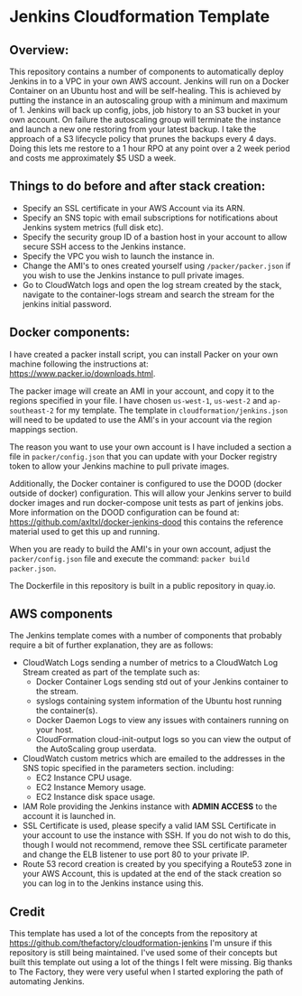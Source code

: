 # Jenkins Cloudformation Template

## Overview:
This repository contains a number of components to automatically deploy Jenkins in to a VPC in your own AWS account. Jenkins will run on a Docker Container on an Ubuntu host and will be self-healing. This is achieved by putting the instance in an autoscaling group with a minimum and maximum of 1. Jenkins will back up config, jobs, job history to an S3 bucket in your own account. On failure the autoscaling group will terminate the instance and launch a new one restoring from your latest backup. I take the approach of a S3 lifecycle policy that prunes the backups every 4 days. Doing this lets me restore to a 1 hour RPO at any point over a 2 week period and costs me approximately $5 USD a week.


## Things to do before and after stack creation:
* Specify an SSL certificate in your AWS Account via its ARN.
* Specify an SNS topic with email subscriptions for notifications about Jenkins system metrics (full disk etc).
* Specify the security group ID of a bastion host in your account to allow secure SSH access to the Jenkins instance.
* Specify the VPC you wish to launch the instance in.
* Change the AMI's to ones created yourself using `/packer/packer.json` if you wish to use the Jenkins instance to pull private images.
* Go to CloudWatch logs and open the log stream created by the stack, navigate to the container-logs stream and search the stream for the jenkins initial password.

## Docker components:
I have created a packer install script, you can install Packer on your own machine following the instructions at: https://www.packer.io/downloads.html.

The packer image will create an AMI in your account, and copy it to the regions specified in your file. I have chosen `us-west-1`, `us-west-2` and `ap-southeast-2` for my template. The template in `cloudformation/jenkins.json` will need to be updated to use the AMI's in your account via the region mappings section.

The reason you want to use your own account is I have included a section a file in `packer/config.json` that you can update with your Docker registry token to allow your Jenkins machine to pull private images.

Additionally, the Docker container is configured to use the DOOD (docker outside of docker) configuration. This will allow your Jenkins server to build docker images and run docker-compose unit tests as part of jenkins jobs. More information on the DOOD configuration can be found at: https://github.com/axltxl/docker-jenkins-dood this contains the reference material used to get this up and running.

When you are ready to build the AMI's in your own account, adjust the `packer/config.json` file and execute the command: `packer build packer.json`.

The Dockerfile in this repository is built in a public repository in quay.io.

## AWS components
The Jenkins template comes with a number of components that probably require a bit of further explanation, they are as follows:
* CloudWatch Logs sending a number of metrics to a CloudWatch Log Stream created as part of the template such as:
  * Docker Container Logs sending std out of your Jenkins container to the stream.
  * syslogs containing system information of the Ubuntu host running the container(s).
  * Docker Daemon Logs to view any issues with containers running on your host.
  * CloudFormation cloud-init-output logs so you can view the output of the AutoScaling group userdata.
* CloudWatch custom metrics which are emailed to the addresses in the SNS topic specified in the parameters section. including:
  * EC2 Instance CPU usage.
  * EC2 Instance Memory usage.
  * EC2 Instance disk space usage.
* IAM Role providing the Jenkins instance with **ADMIN ACCESS** to the account it is launched in.
* SSL Certificate is used, please specify a valid IAM SSL Certificate in your account to use the instance with SSH. If you do not wish to do this, though I would not recommend, remove thee SSL certificate parameter and change the ELB listener to use port 80 to your private IP.
* Route 53 record creation is created by you specifying a Route53 zone in your AWS Account, this is updated at the end of the stack creation so you can log in to the Jenkins instance using this.

## Credit
This template has used a lot of the concepts from the repository at https://github.com/thefactory/cloudformation-jenkins I'm unsure if this repository is still being maintained. I've used some of their concepts but built this template out using a lot of the things I felt were missing. Big thanks to The Factory, they were very useful when I started exploring the path of automating Jenkins.
